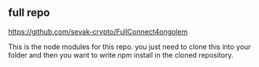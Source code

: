 ## full repo
https://github.com/sevak-crypto/FullConnect4ongolem

This is the node modules for this repo. you just need to clone this into your folder and then you want to write npm install in the cloned repository. 

